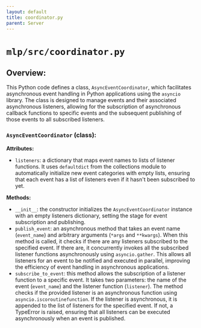 ```yaml
---
layout: default
title: coordinator.py
parent: Server
---
```


# `mlp/src/coordinator.py`
## Overview:
This Python code defines a class, `AsyncEventCoordinator`, which facilitates asynchronous event handling in Python applications using the `asyncio` library. The class is designed to manage events and their associated asynchronous listeners, allowing for the subscription of asynchronous callback functions to specific events and the subsequent publishing of those events to all subscribed listeners.

### `AsyncEventCoordinator` (class):
**Attributes:**
- `listeners`: a dictionary that maps event names to lists of listener functions. It uses `defaultdict` from the collections module to automatically initialize new event categories with empty lists, ensuring that each event has a list of listeners even if it hasn't been subscribed to yet.

**Methods:**
- `__init__`: the constructor initializes the `AsyncEventCoordinator` instance with an empty listeners dictionary, setting the stage for event subscription and publishing.
- `publish_event`: an asynchronous method that takes an event name (`event_name`) and arbitrary arguments (`*args` and `**kwargs`). When this method is called, it checks if there are any listeners subscribed to the specified event. If there are, it concurrently invokes all the subscribed listener functions asynchronously using `asyncio.gather`. This allows all listeners for an event to be notified and executed in parallel, improving the efficiency of event handling in asynchronous applications.
- `subscribe_to_event`: this method allows the subscription of a listener function to a specific event. It takes two parameters: the name of the event (`event_name`) and the listener function (`listener`). The method checks if the provided listener is an asynchronous function using `asyncio.iscoroutinefunction`. If the listener is asynchronous, it is appended to the list of listeners for the specified event. If not, a TypeError is raised, ensuring that all listeners can be executed asynchronously when an event is published.
